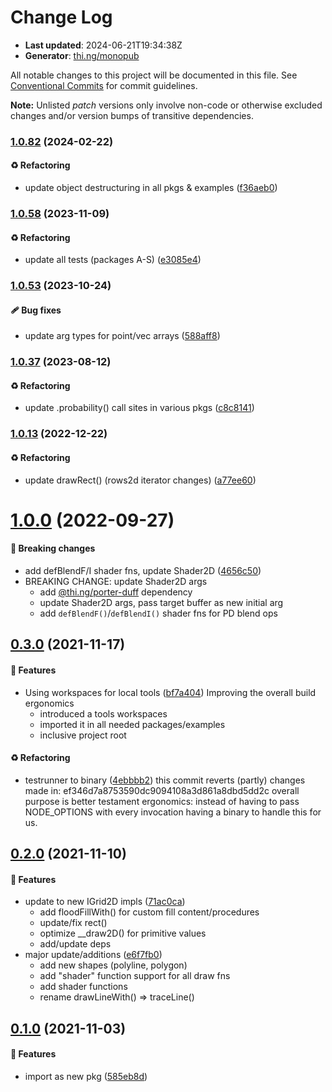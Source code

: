 # Change Log

- **Last updated**: 2024-06-21T19:34:38Z
- **Generator**: [thi.ng/monopub](https://thi.ng/monopub)

All notable changes to this project will be documented in this file.
See [Conventional Commits](https://conventionalcommits.org/) for commit guidelines.

**Note:** Unlisted _patch_ versions only involve non-code or otherwise excluded changes
and/or version bumps of transitive dependencies.

### [1.0.82](https://github.com/thi-ng/umbrella/tree/@thi.ng/rasterize@1.0.82) (2024-02-22)

#### ♻️ Refactoring

- update object destructuring in all pkgs & examples ([f36aeb0](https://github.com/thi-ng/umbrella/commit/f36aeb0))

### [1.0.58](https://github.com/thi-ng/umbrella/tree/@thi.ng/rasterize@1.0.58) (2023-11-09)

#### ♻️ Refactoring

- update all tests (packages A-S) ([e3085e4](https://github.com/thi-ng/umbrella/commit/e3085e4))

### [1.0.53](https://github.com/thi-ng/umbrella/tree/@thi.ng/rasterize@1.0.53) (2023-10-24)

#### 🩹 Bug fixes

- update arg types for point/vec arrays ([588aff8](https://github.com/thi-ng/umbrella/commit/588aff8))

### [1.0.37](https://github.com/thi-ng/umbrella/tree/@thi.ng/rasterize@1.0.37) (2023-08-12)

#### ♻️ Refactoring

- update .probability() call sites in various pkgs ([c8c8141](https://github.com/thi-ng/umbrella/commit/c8c8141))

### [1.0.13](https://github.com/thi-ng/umbrella/tree/@thi.ng/rasterize@1.0.13) (2022-12-22)

#### ♻️ Refactoring

- update drawRect() (rows2d iterator changes) ([a77ee60](https://github.com/thi-ng/umbrella/commit/a77ee60))

# [1.0.0](https://github.com/thi-ng/umbrella/tree/@thi.ng/rasterize@1.0.0) (2022-09-27)

#### 🛑 Breaking changes

- add defBlendF/I shader fns, update Shader2D ([4656c50](https://github.com/thi-ng/umbrella/commit/4656c50))
- BREAKING CHANGE: update Shader2D args
  - add [@thi.ng/porter-duff](https://github.com/thi-ng/umbrella/tree/main/packages/porter-duff) dependency
  - update Shader2D args, pass target buffer as new initial arg
  - add `defBlendF()`/`defBlendI()` shader fns for PD blend ops

## [0.3.0](https://github.com/thi-ng/umbrella/tree/@thi.ng/rasterize@0.3.0) (2021-11-17)

#### 🚀 Features

- Using workspaces for local tools ([bf7a404](https://github.com/thi-ng/umbrella/commit/bf7a404))
  Improving the overall build ergonomics
  - introduced a tools workspaces
  - imported it in all needed packages/examples
  - inclusive project root

#### ♻️ Refactoring

- testrunner to binary ([4ebbbb2](https://github.com/thi-ng/umbrella/commit/4ebbbb2))
  this commit reverts (partly) changes made in:
  ef346d7a8753590dc9094108a3d861a8dbd5dd2c
  overall purpose is better testament ergonomics:
  instead of having to pass NODE_OPTIONS with every invocation
  having a binary to handle this for us.

## [0.2.0](https://github.com/thi-ng/umbrella/tree/@thi.ng/rasterize@0.2.0) (2021-11-10)

#### 🚀 Features

- update to new IGrid2D impls ([71ac0ca](https://github.com/thi-ng/umbrella/commit/71ac0ca))
  - add floodFillWith() for custom fill content/procedures
  - update/fix rect()
  - optimize __draw2D() for primitive values
  - add/update deps
- major update/additions ([e6f7fb0](https://github.com/thi-ng/umbrella/commit/e6f7fb0))
  - add new shapes (polyline, polygon)
  - add "shader" function support for all draw fns
  - add shader functions
  - rename drawLineWith() => traceLine()

## [0.1.0](https://github.com/thi-ng/umbrella/tree/@thi.ng/rasterize@0.1.0) (2021-11-03)

#### 🚀 Features

- import as new pkg ([585eb8d](https://github.com/thi-ng/umbrella/commit/585eb8d))
